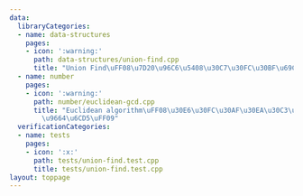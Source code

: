 ```yaml
---
data:
  libraryCategories:
  - name: data-structures
    pages:
    - icon: ':warning:'
      path: data-structures/union-find.cpp
      title: "Union Find\uFF08\u7D20\u96C6\u5408\u30C7\u30FC\u30BF\u69CB\u9020\uFF09"
  - name: number
    pages:
    - icon: ':warning:'
      path: number/euclidean-gcd.cpp
      title: "Euclidean algorithm\uFF08\u30E6\u30FC\u30AF\u30EA\u30C3\u30C9\u306E\u4E92\
        \u9664\u6CD5\uFF09"
  verificationCategories:
  - name: tests
    pages:
    - icon: ':x:'
      path: tests/union-find.test.cpp
      title: tests/union-find.test.cpp
layout: toppage
---
```

